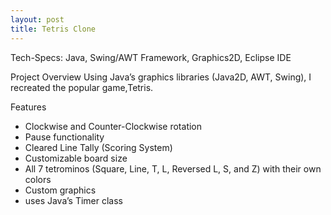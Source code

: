 ```yaml
---
layout: post
title: Tetris Clone
---
```

Tech-Specs: Java, Swing/AWT Framework, Graphics2D, Eclipse IDE

Project Overview
Using Java’s graphics libraries (Java2D, AWT, Swing), I recreated the popular game,Tetris.

Features

* Clockwise and Counter-Clockwise rotation
* Pause functionality
* Cleared Line Tally (Scoring System)
* Customizable board size
* All 7 tetrominos (Square, Line, T, L, Reversed L, S, and Z) with their own colors
* Custom graphics
* uses Java’s Timer class
